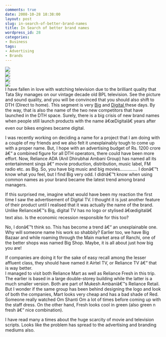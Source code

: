 ```yaml
---
comments: true
date: 2008-10-28 18:38:00
layout: post
slug: in-search-of-better-brand-names
title: In Search of better brand names
wordpress_id: 28
categories:
- Business
tags:
- Advertising
- Brands
---
```


[![](http://1.bp.blogspot.com/_djcir2GI86Q/SQddZOyPgDI/AAAAAAAAAIE/_W1qVjIDalg/s320/reliancemart.jpg)](http://1.bp.blogspot.com/_djcir2GI86Q/SQddZOyPgDI/AAAAAAAAAIE/_W1qVjIDalg/s1600-h/reliancemart.jpg)  
[![](http://4.bp.blogspot.com/_djcir2GI86Q/SQddZPa-ltI/AAAAAAAAAH8/dXuKlKfNSdM/s320/digitaltv.jpg)](http://4.bp.blogspot.com/_djcir2GI86Q/SQddZPa-ltI/AAAAAAAAAH8/dXuKlKfNSdM/s1600-h/digitaltv.jpg)  
[![](http://1.bp.blogspot.com/_djcir2GI86Q/SQddY2H4fXI/AAAAAAAAAH0/-FW6Y-gU0xg/s320/digitaltv.jpg)](http://1.bp.blogspot.com/_djcir2GI86Q/SQddY2H4fXI/AAAAAAAAAH0/-FW6Y-gU0xg/s1600-h/digitaltv.jpg)  
[![](http://1.bp.blogspot.com/_djcir2GI86Q/SQdc3s55Z-I/AAAAAAAAAHs/7qdLZOxOXnY/s320/bigtv.jpg)](http://1.bp.blogspot.com/_djcir2GI86Q/SQdc3s55Z-I/AAAAAAAAAHs/7qdLZOxOXnY/s1600-h/bigtv.jpg)  
I have fallen in love with watching television due to the brilliant quality that Tata Sky manages on our vintage decade old BPL television. See the picture and sound quality, and you will be convinced that you should also shift to DTH (Direct to home). This segment is very [Big](http://www.bigtv.co.in) and [Digital ](http://www.airtel.in/digitaltv)these days. By the way, that is also the name of the two new competitors that have launched in the DTH space. Surely, there is a big crisis of new brand names when people still launch products with the name â€œDigitalâ€ years after even our bikes engines became digital.  
  
I was recently working on deciding a name for a project that I am doing with a couple of my friends and we also felt it unexplainably tough to come up with a proper name. But, I hope with an advertising budget of Rs. 1200 crore â€“ a combined figure for all DTH operators, there could have been more effort. Now, Reliance ADA (Anil Dhirubhai Ambani Group) has named all its entertainment sings â€“ movie production, distribution, music label, FM radio etc. as Big. So, you have big music and big movies.............. I donâ€™t know what you feel, but I find Big very odd. I didnâ€™t know when using common names as your brand became the latest trend among brand managers.    
  
If this surprised me, imagine what would have been my reaction the first time I saw the advertisement of Digital TV. I thought it is just another feature of their product until I realised that it was actually the name of the brand. Unlike Relianceâ€™s Big, digital TV has no logo or stylised â€œdigitalâ€ text also. Is the economic recession responsible for this too?   
  
No, I donâ€™t think so. This has become a trend â€“ an unexplainable one. Why will someone name his work so shabbily? Earlier too, we have Big Bazaar and while roaming through the Main market area of Ranchi, one of the better shops was named Big Shop. Maybe, it is all about just how big you are!  
  
If companies are doing it for the sake of easy recall among the lesser affluent class, they should have named it Airtel TV, or Reliance TV â€“ that is way better.   
I managed to visit both Reliance Mart as well as Reliance Fresh in this trip. The earlier is based in a large double-storey building while the latter is a much smaller version. Both are part of Mukesh Ambaniâ€™s Reliance Retail. But I wonder if the same group has been behind designing the logo and look of both the companies, Mart looks very cheap and has a bad shade of Red. Someone really watched Om Shanti Om a lot of times before coming up with the staff dress. On the other hand, Fresh looks cool in green (also green n fresh â€“ nice combination).   
  
I have read many a times about the huge scarcity of movie and television scripts. Looks like the problem has spread to the advertising and branding mediums also.
